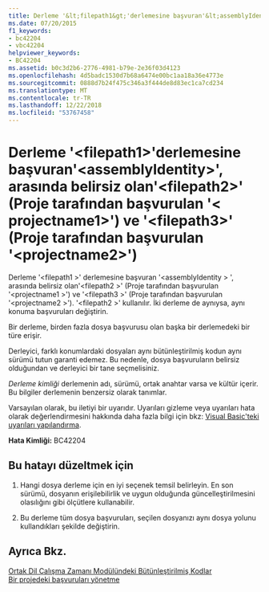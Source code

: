 ```yaml
---
title: Derleme '&lt;filepath1&gt;'derlemesine başvuran'&lt;assemblyIdentity&gt;', arasında belirsiz olan'&lt;filepath2&gt;' (Proje tarafından başvurulan '&lt; projectname1&gt;') ve '&lt;filepath3&gt;' (Proje tarafından başvurulan '&lt;projectname2&gt;')
ms.date: 07/20/2015
f1_keywords:
- bc42204
- vbc42204
helpviewer_keywords:
- BC42204
ms.assetid: b0c3d2b6-2776-4981-b79e-2e36f03d4123
ms.openlocfilehash: 4d5badc1530d7b68a6474e00bc1aa18a36e4773e
ms.sourcegitcommit: 0888d7b24f475c346a3f444de8d83ec1ca7cd234
ms.translationtype: MT
ms.contentlocale: tr-TR
ms.lasthandoff: 12/22/2018
ms.locfileid: "53767458"
---
```

# <a name="assembly-ltfilepath1gt-references-assembly-ltassemblyidentitygt-which-is-ambiguous-between-ltfilepath2gt-referenced-by-project-ltprojectname1gt-and-ltfilepath3gt-referenced-by-project-ltprojectname2gt"></a>Derleme '&lt;filepath1&gt;'derlemesine başvuran'&lt;assemblyIdentity&gt;', arasında belirsiz olan'&lt;filepath2&gt;' (Proje tarafından başvurulan '&lt; projectname1&gt;') ve '&lt;filepath3&gt;' (Proje tarafından başvurulan '&lt;projectname2&gt;')
Derleme '\<filepath1 >' derlemesine başvuran '\<assemblyIdentity > ', arasında belirsiz olan'\<filepath2 >' (Proje tarafından başvurulan '\<projectname1 >') ve '\<filepath3 >' (Proje tarafından başvurulan '\<projectname2 >'). '\<filepath2 >' kullanılır. İki derleme de aynıysa, aynı konuma başvuruları değiştirin.  
  
 Bir derleme, birden fazla dosya başvurusu olan başka bir derlemedeki bir türe erişir.  
  
 Derleyici, farklı konumlardaki dosyaları aynı bütünleştirilmiş kodun aynı sürümü tutun garanti edemez. Bu nedenle, dosya başvuruların belirsiz olduğundan ve derleyici bir tane seçmelisiniz.  
  
 *Derleme kimliği* derlemenin adı, sürümü, ortak anahtar varsa ve kültür içerir. Bu bilgiler derlemenin benzersiz olarak tanımlar.  
  
 Varsayılan olarak, bu iletiyi bir uyarıdır. Uyarıları gizleme veya uyarıları hata olarak değerlendirmesini hakkında daha fazla bilgi için bkz: [Visual Basic'teki uyarıları yapılandırma](/visualstudio/ide/configuring-warnings-in-visual-basic).  
  
 **Hata Kimliği:** BC42204  
  
## <a name="to-correct-this-error"></a>Bu hatayı düzeltmek için  
  
1.  Hangi dosya derleme için en iyi seçenek temsil belirleyin. En son sürümü, dosyanın erişilebilirlik ve uygun olduğunda güncelleştirilmesini olasılığını gibi ölçütlere kullanabilir.  
  
2.  Bu derleme tüm dosya başvuruları, seçilen dosyanızı aynı dosya yolunu kullandıkları şekilde değiştirin.  
  
## <a name="see-also"></a>Ayrıca Bkz.  
 [Ortak Dil Çalışma Zamanı Modülündeki Bütünleştirilmiş Kodlar](../../framework/app-domains/assemblies-in-the-common-language-runtime.md)  
 [Bir projedeki başvuruları yönetme](/visualstudio/ide/managing-references-in-a-project)
